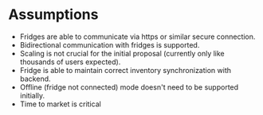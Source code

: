 # Assumptions

* Fridges are able to communicate via https or similar secure connection.
* Bidirectional communication with fridges is supported.
* Scaling is not crucial for the initial proposal (currently only like thousands of users expected).
* Fridge is able to maintain correct inventory synchronization with backend.
* Offline (fridge not connected) mode doesn't need to be supported initially.
* Time to market is critical
